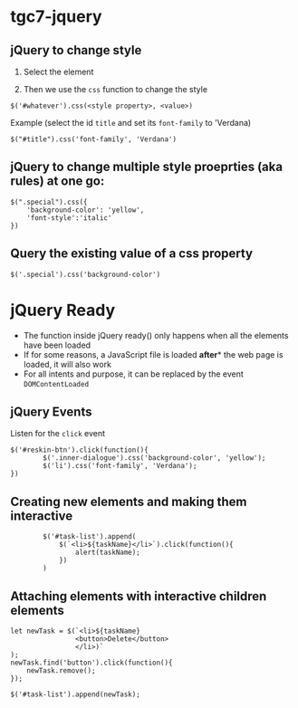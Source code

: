 # tgc7-jquery

## jQuery to change style

1. Select the element

2. Then we use the `css` function to change the style

```
$('#whatever').css(<style property>, <value>)
```

Example (select the id `title` and set its `font-family` to 'Verdana)
```
$("#title").css('font-family', 'Verdana')
```

## jQuery to change multiple style proeprties (aka rules) at one go:
```
$(".special").css({
    'background-color': 'yellow',
    'font-style':'italic'
})
```
## Query the existing value of a css property
```
$('.special').css('background-color')
```

# jQuery Ready
* The function inside jQuery ready() only happens when all the elements have been loaded
* If for some reasons, a JavaScript file is loaded **after*** the web page is loaded, it
will also work
* For all intents and purpose, it can be replaced by the event `DOMContentLoaded`

## jQuery Events
Listen for the `click` event 
```
$('#reskin-btn').click(function(){
        $('.inner-dialogue').css('background-color', 'yellow');
        $('li').css('font-family', 'Verdana');
})
```

## Creating new elements and making them interactive
```
        $('#task-list').append(
            $(`<li>${taskName}</li>`).click(function(){
                alert(taskName);
            })
        )
```

## Attaching elements with interactive children elements
```
let newTask = $(`<li>${taskName}
                <button>Delete</button>
                </li>)`
);
newTask.find('button').click(function(){
    newTask.remove();
});

$('#task-list').append(newTask);
```        